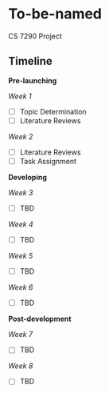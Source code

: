 # To-be-named
CS 7290 Project


## Timeline

**Pre-launching**


*Week 1*

- [ ] Topic Determination 
- [ ] Literature Reviews

*Week 2*

- [ ] Literature Reviews
- [ ] Task Assignment

**Developing**	

*Week 3*

- [ ] TBD

*Week 4*

- [ ] TBD


*Week 5*

- [ ] TBD


*Week 6*

- [ ] TBD


**Post-development**
 
 *Week 7*
 
 - [ ] TBD

 
 *Week 8*
 
 - [ ] TBD

 